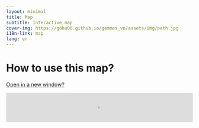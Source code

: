 ```yaml
---
layout: minimal
title: Map
subtitle: Interactive map
cover-img: https://gohu00.github.io/gemmes_vn/assets/img/path.jpg
i18n-link: map
lang: en
---
```


<h1 class="text-center"> How to use this map? </h1>

<a href="https://remosat.usth.edu.vn/ecomore2">Open in a new window?</a>

<iframe ddd  src="https://remosat.usth.edu.vn/ecomore2"
style="allowfullscreen:allowfullscreen; border:none; overflow:hidden; width:100%; height:800px; left:0px; zoom:0.1; display:block; allowfullscreen  "></iframe>